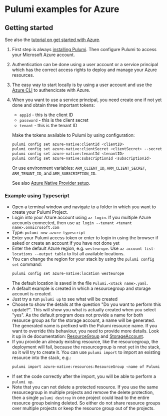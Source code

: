 # Pulumi examples for Azure

## Getting started
See also the [tutorial on get started with Azure](https://www.pulumi.com/docs/get-started/azure/).

1. First step is always [installing Pulumi](../../README.md). Then configure Pulumi to access your Microsoft Azure account.
2. Authentication can be done using a user account or a service principal which has the correct access rights to deploy and manage your Azure resources.
3. The easy way to start locally is by using a user account and use the [Azure CLI](https://docs.microsoft.com/en-us/cli/azure/install-azure-cli) to authencicate with Azure.
4. When you want to use a service principal, you need create one if not yet done and obtain three important tokens:
   - `appId` - this is the client ID
   - `password` - this is the client secret
   - `tenant` - this is the tenant ID
   
   Make the tokens available to Pulumi by using configuration:
   ```bash
   pulumi config set azure-native:clientId <clientID>
   pulumi config set azure-native:clientSecret <clientSecret> --secret
   pulumi config set azure-native:tenantId <tenantID>
   pulumi config set azure-native:subscriptionId <subscriptionId>
   ```
   
   Or use environment variables: `ARM_CLIENT_ID`, `ARM_CLIENT_SECRET`, `ARM_TENANT_ID`, and `ARM_SUBSCRIPTION_ID`.

   See also [Azure Native Provider setup](https://www.pulumi.com/registry/packages/azure-native/installation-configuration/).

### Example using Typescript
- Open a terminal window and navigate to a folder in which you want to create your Pulumi Project.
- Login into your Azure account using `az login`. If you multiple Azure accounts connected, then use `az login --tenant <tenant name>.onmicrosoft.com`
- Type: `pulumi new azure-typescript`
- Enter your Pulumi access token or enter to login in using the browser if asked or create an account if you have not done yet
- Enter the default Azure region, e.g. `westeurope`. Use `az account list-locations --output table` to list all available locations.
- You can change the region for your stack by using the `pulumi config set` command:
  ```bash
  pulumi config set azure-native:location westeurope
  ```
  The default location is saved in the file `Pulumi.<stack name>.yaml`.
- A default example is created in which a resourcegroup and storage account is created.
- Just try a run `pulumi up` to see what will be created
- Choose to show the details at the question "Do you want to perform this update?". This will show you what is actually created when you select "yes". As the default program does not provide a name for both resource group as for the storage account, a name will be generated. The generated name is prefixed with the Pulumi resource name.
If you want to override this behaviour, you need to provide more details. Look it up in de documentation: [ResourceGroup](https://www.pulumi.com/registry/packages/azure-native/api-docs/resources/resourcegroup/) and [StorageAccount](https://www.pulumi.com/registry/packages/azure-native/api-docs/storage/storageaccount/).
- If you provide an already existing resource, like the resourcegroup, the deployment will fail, because the resourcegroup is nnot yet in the stack, so it will try to create it.
  You can use `pulumi import` to import an existing resource into the stack, e.g.: 
  ```bash
  pulumi import azure-native:resources:ResourceGroup <name of Pulumi resource in the program> /subscriptions/<subscriptionId>/resourceGroups/<name of existing resourcegroup>
   ```
- If set the code correctly after the import, you will be able to perform a `pulumi up`.
- Note that you can not delete a protected resource. If you use the same resourcegroup in multiple projects and remove the delete protection, then a single `pulumi destroy` in one project could lead to the entire resource group beining deleted. So either do not share resource groups over multiple projects or keep the resource group out of the projects.
